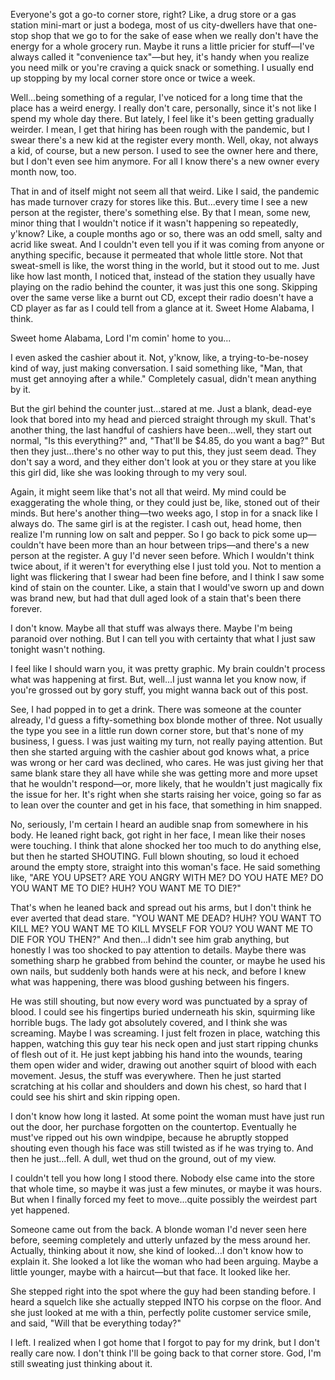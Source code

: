 Everyone's got a go-to corner store, right? Like, a drug store or a gas station mini-mart or just a bodega, most of us city-dwellers have that one-stop shop that we go to for the sake of ease when we really don't have the energy for a whole grocery run. Maybe it runs a little pricier for stuff—I've always called it "convenience tax"—but hey, it's handy when you realize you need milk or you're craving a quick snack or something. I usually end up stopping by my local corner store once or twice a week.


Well...being something of a regular, I've noticed for a long time that the place has a weird energy. I really don't care, personally, since it's not like I spend my whole day there. But lately, I feel like it's been getting gradually weirder. I mean, I get that hiring has been rough with the pandemic, but I swear there's a new kid at the register every month. Well, okay, not always a kid, of course, but a new person. I used to see the owner here and there, but I don't even see him anymore. For all I know there's a new owner every month now, too.


That in and of itself might not seem all that weird. Like I said, the pandemic has made turnover crazy for stores like this. But...every time I see a new person at the register, there's something else. By that I mean, some new, minor thing that I wouldn't notice if it wasn't happening so repeatedly, y'know? Like, a couple months ago or so, there was an odd smell, salty and acrid like sweat. And I couldn't even tell you if it was coming from anyone or anything specific, because it permeated that whole little store. Not that sweat-smell is like, the worst thing in the world, but it stood out to me. Just like how last month, I noticed that, instead of the station they usually have playing on the radio behind the counter, it was just this one song. Skipping over the same verse like a burnt out CD, except their radio doesn't have a CD player as far as I could tell from a glance at it. Sweet Home Alabama, I think.


Sweet home Alabama, Lord I'm comin' home to you...


I even asked the cashier about it. Not, y'know, like, a trying-to-be-nosey kind of way, just making conversation. I said something like, "Man, that must get annoying after a while." Completely casual, didn't mean anything by it.


But the girl behind the counter just...stared at me. Just a blank, dead-eye look that bored into my head and pierced straight through my skull. That's another thing, the last handful of cashiers have been...well, they start out normal, "Is this everything?" and, "That'll be $4.85, do you want a bag?" But then they just...there's no other way to put this, they just seem dead. They don't say a word, and they either don't look at you or they stare at you like this girl did, like she was looking through to my very soul.


Again, it might seem like that's not all that weird. My mind could be exaggerating the whole thing, or they could just be, like, stoned out of their minds. But here's another thing—two weeks ago, I stop in for a snack like I always do. The same girl is at the register. I cash out, head home, then realize I'm running low on salt and pepper. So I go back to pick some up—couldn't have been more than an hour between trips—and there's a new person at the register. A guy I'd never seen before. Which I wouldn't think twice about, if it weren't for everything else I just told you. Not to mention a light was flickering that I swear had been fine before, and I think I saw some kind of stain on the counter. Like, a stain that I would've sworn up and down was brand new, but had that dull aged look of a stain that's been there forever.


I don't know. Maybe all that stuff was always there. Maybe I'm being paranoid over nothing. But I can tell you with certainty that what I just saw tonight wasn't nothing.


I feel like I should warn you, it was pretty graphic. My brain couldn't process what was happening at first. But, well...I just wanna let you know now, if you're grossed out by gory stuff, you might wanna back out of this post.


See, I had popped in to get a drink. There was someone at the counter already, I'd guess a fifty-something box blonde mother of three. Not usually the type you see in a little run down corner store, but that's none of my business, I guess. I was just waiting my turn, not really paying attention. But then she started arguing with the cashier about god knows what, a price was wrong or her card was declined, who cares. He was just giving her that same blank stare they all have while she was getting more and more upset that he wouldn't respond—or, more likely, that he wouldn't just magically fix the issue for her. It's right when she starts raising her voice, going so far as to lean over the counter and get in his face, that something in him snapped.


No, seriously, I'm certain I heard an audible snap from somewhere in his body. He leaned right back, got right in her face, I mean like their noses were touching. I think that alone shocked her too much to do anything else, but then he started SHOUTING. Full blown shouting, so loud it echoed around the empty store, straight into this woman's face. He said something like, "ARE YOU UPSET? ARE YOU ANGRY WITH ME? DO YOU HATE ME? DO YOU WANT ME TO DIE? HUH? YOU WANT ME TO DIE?"


That's when he leaned back and spread out his arms, but I don't think he ever averted that dead stare. "YOU WANT ME DEAD? HUH? YOU WANT TO KILL ME? YOU WANT ME TO KILL MYSELF FOR YOU? YOU WANT ME TO DIE FOR YOU THEN?" And then...I didn't see him grab anything, but honestly I was too shocked to pay attention to details. Maybe there was something sharp he grabbed from behind the counter, or maybe he used his own nails, but suddenly both hands were at his neck, and before I knew what was happening, there was blood gushing between his fingers.


He was still shouting, but now every word was punctuated by a spray of blood. I could see his fingertips buried underneath his skin, squirming like horrible bugs. The lady got absolutely covered, and I think she was screaming. Maybe I was screaming. I just felt frozen in place, watching this happen, watching this guy tear his neck open and just start ripping chunks of flesh out of it. He just kept jabbing his hand into the wounds, tearing them open wider and wider, drawing out another squirt of blood with each movement. Jesus, the stuff was everywhere. Then he just started scratching at his collar and shoulders and down his chest, so hard that I could see his shirt and skin ripping open.


I don't know how long it lasted. At some point the woman must have just run out the door, her purchase forgotten on the countertop. Eventually he must've ripped out his own windpipe, because he abruptly stopped shouting even though his face was still twisted as if he was trying to. And then he just...fell. A dull, wet thud on the ground, out of my view.


I couldn't tell you how long I stood there. Nobody else came into the store that whole time, so maybe it was just a few minutes, or maybe it was hours. But when I finally forced my feet to move...quite possibly the weirdest part yet happened.


Someone came out from the back. A blonde woman I'd never seen here before, seeming completely and utterly unfazed by the mess around her. Actually, thinking about it now, she kind of looked...I don't know how to explain it. She looked a lot like the woman who had been arguing. Maybe a little younger, maybe with a haircut—but that face. It looked like her.


She stepped right into the spot where the guy had been standing before. I heard a squelch like she actually stepped INTO his corpse on the floor. And she just looked at me with a thin, perfectly polite customer service smile, and said, "Will that be everything today?"


I left. I realized when I got home that I forgot to pay for my drink, but I don't really care now. I don't think I'll be going back to that corner store. God, I'm still sweating just thinking about it.
